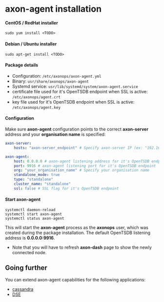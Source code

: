 # axon-agent installation

#### CentOS / RedHat installer
``` -
sudo yum install <TODO>
```
#### Debian / Ubuntu installer
``` -
sudo apt-get install <TODO>
```

#### Package details

* Configuration: `/etc/axonops/axon-agent.yml`
* Binary: `usr/share/axonops/axon-agent`
* Systemd service: `usr/lib/systemd/system/axon-agent.service`
* certificate file used for it's OpenTSDB endpoint when SSL is active: `/etc/axonops/agent.crt`
* key file used for it's OpenTSDB endpoint when SSL is active: `/etc/axonops/agent.key `


#### Configuration
Make sure **axon-agent** configuration points to the correct **axon-server** address and your **organisation name** is specified:

``` yaml hl_lines="2 7"
axon-server:
    hosts: "axon-server_endpoint" # Specify axon-server IP (ex: "192.168.0.5")

axon-agent:
    host: 0.0.0.0 # axon-agent listening address for it's OpenTSDB endpoint
    port: 9916 # axon-agent listening port for it's OpenTSDB endpoint
    org: "your_organisation_name" # Specify your organisation name
    standalone_mode: true
    type: "standalone"
    cluster_name: "standalone"
    ssl: false # SSL flag for it's OpenTSDB endpoint
```

#### Start axon-agent

``` -
systemctl daemon-reload
systemctl start axon-agent
systemctl status axon-agent
```

This will start the **axon-agent** process as the **axonops** user, which was created during the package installation. The default OpenTSDB listening address is **0.0.0.0:9916**.

* Note that you will have to refresh **axon-dash** page to show the newly connected node.

## Going further

You can extend axon-agent capabilities for the following applications:

* [cassandra](../cassandra-agent/install.md)
* [DSE](../dse-agent/install.md)